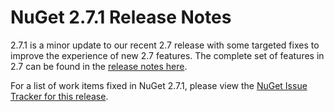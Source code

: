 # NuGet 2.7.1 Release Notes

2.7.1 is a minor update to our recent 2.7 release with some targeted fixes to improve the experience of new 2.7 features. The complete set of features in 2.7 can be found in the [release notes here](http://docs.nuget.org/docs/release-notes/nuget-2.7).

For a list of work items fixed in NuGet 2.7.1, please view the [NuGet Issue Tracker for this release](http://nuget.codeplex.com/workitem/list/advanced?keyword=&status=Closed&type=All&priority=All&release=NuGet%202.7.1&assignedTo=All&component=All&sortField=LastUpdatedDate&sortDirection=Descending&page=0).


